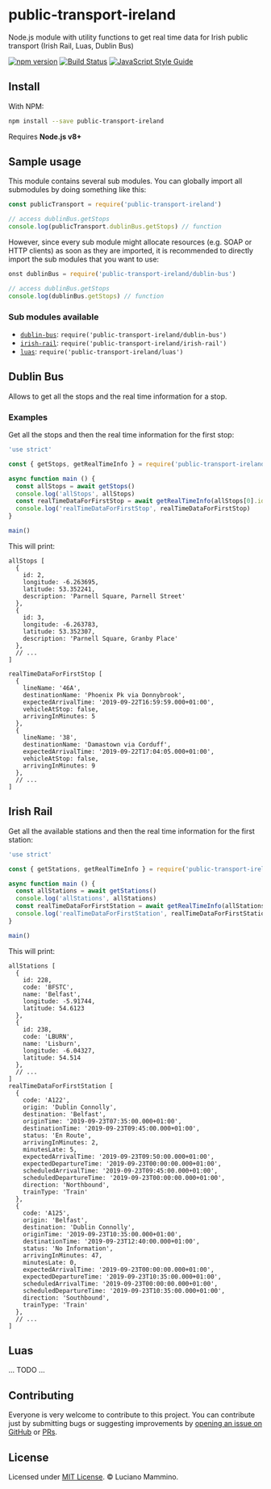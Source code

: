 # public-transport-ireland

Node.js module with utility functions to get real time data for Irish public transport (Irish Rail, Luas, Dublin Bus)

[![npm version](https://badge.fury.io/js/public-transport-ireland.svg)](https://badge.fury.io/js/public-transport-ireland)
[![Build Status](https://dev.azure.com/loige/loige/_apis/build/status/lmammino.public-transport-ireland?branchName=master)](https://dev.azure.com/loige/loige/_build/latest?definitionId=2&branchName=master)
[![JavaScript Style Guide](https://img.shields.io/badge/code_style-standard-brightgreen.svg)](https://standardjs.com)


## Install

With NPM:

```bash
npm install --save public-transport-ireland
```

Requires **Node.js v8+**


## Sample usage

This module contains several sub modules. You can globally import all submodules by doing something like this:

```javascript
const publicTransport = require('public-transport-ireland')

// access dublinBus.getStops
console.log(publicTransport.dublinBus.getStops) // function
```

However, since every sub module might allocate resources (e.g. SOAP or HTTP clients) as soon as they are imported, it is recommended to directly import the sub modules that you want to use:

```javascript
onst dublinBus = require('public-transport-ireland/dublin-bus')

// access dublinBus.getStops
console.log(dublinBus.getStops) // function
```


### Sub modules available

 - [`dublin-bus`](#dublin-bus): `require('public-transport-ireland/dublin-bus')`
 - [`irish-rail`](#irish-rail): `require('public-transport-ireland/irish-rail')`
 - [`luas`](#luas): `require('public-transport-ireland/luas')`


## Dublin Bus

Allows to get all the stops and the real time information for a stop.


### Examples

Get all the stops and then the real time information for the first stop:

```javascript
'use strict'

const { getStops, getRealTimeInfo } = require('public-transport-ireland/dublin-bus')

async function main () {
  const allStops = await getStops()
  console.log('allStops', allStops)
  const realTimeDataForFirstStop = await getRealTimeInfo(allStops[0].id)
  console.log('realTimeDataForFirstStop', realTimeDataForFirstStop)
}

main()
```

This will print:

```plain
allStops [
  {
    id: 2,
    longitude: -6.263695,
    latitude: 53.352241,
    description: 'Parnell Square, Parnell Street'
  },
  {
    id: 3,
    longitude: -6.263783,
    latitude: 53.352307,
    description: 'Parnell Square, Granby Place'
  },
  // ...
]

realTimeDataForFirstStop [
  {
    lineName: '46A',
    destinationName: 'Phoenix Pk via Donnybrook',
    expectedArrivalTime: '2019-09-22T16:59:59.000+01:00',
    vehicleAtStop: false,
    arrivingInMinutes: 5
  },
  {
    lineName: '38',
    destinationName: 'Damastown via Corduff',
    expectedArrivalTime: '2019-09-22T17:04:05.000+01:00',
    vehicleAtStop: false,
    arrivingInMinutes: 9
  },
  // ...
]
```


## Irish Rail

Get all the available stations and then the real time information for the first station:

```javascript
'use strict'

const { getStations, getRealTimeInfo } = require('public-transport-ireland/irish-rail')

async function main () {
  const allStations = await getStations()
  console.log('allStations', allStations)
  const realTimeDataForFirstStation = await getRealTimeInfo(allStations[0].code)
  console.log('realTimeDataForFirstStation', realTimeDataForFirstStation)
}

main()
```

This will print:

```plain
allStations [
  {
    id: 228,
    code: 'BFSTC',
    name: 'Belfast',
    longitude: -5.91744,
    latitude: 54.6123
  },
  {
    id: 238,
    code: 'LBURN',
    name: 'Lisburn',
    longitude: -6.04327,
    latitude: 54.514
  },
  // ...
]
realTimeDataForFirstStation [
  {
    code: 'A122',
    origin: 'Dublin Connolly',
    destination: 'Belfast',
    originTime: '2019-09-23T07:35:00.000+01:00',
    destinationTime: '2019-09-23T09:45:00.000+01:00',
    status: 'En Route',
    arrivingInMinutes: 2,
    minutesLate: 5,
    expectedArrivalTime: '2019-09-23T09:50:00.000+01:00',
    expectedDepartureTime: '2019-09-23T00:00:00.000+01:00',
    scheduledArrivalTime: '2019-09-23T09:45:00.000+01:00',
    scheduledDepartureTime: '2019-09-23T00:00:00.000+01:00',
    direction: 'Northbound',
    trainType: 'Train'
  },
  {
    code: 'A125',
    origin: 'Belfast',
    destination: 'Dublin Connolly',
    originTime: '2019-09-23T10:35:00.000+01:00',
    destinationTime: '2019-09-23T12:40:00.000+01:00',
    status: 'No Information',
    arrivingInMinutes: 47,
    minutesLate: 0,
    expectedArrivalTime: '2019-09-23T00:00:00.000+01:00',
    expectedDepartureTime: '2019-09-23T10:35:00.000+01:00',
    scheduledArrivalTime: '2019-09-23T00:00:00.000+01:00',
    scheduledDepartureTime: '2019-09-23T10:35:00.000+01:00',
    direction: 'Southbound',
    trainType: 'Train'
  },
  // ...
]
```


## Luas

... TODO ...


## Contributing

Everyone is very welcome to contribute to this project. You can contribute just by submitting bugs or
suggesting improvements by [opening an issue on GitHub](https://github.com/lmammino/public-transport-ireland/issues) or [PRs](https://github.com/lmammino/public-transport-ireland/pulls).


## License

Licensed under [MIT License](LICENSE). © Luciano Mammino.
